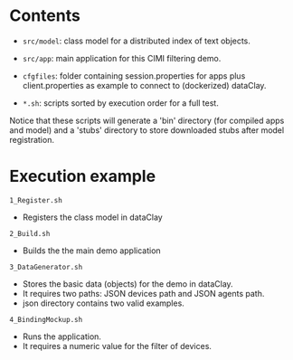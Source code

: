 Contents
========

- `src/model`: class model for a distributed index of text objects.
- `src/app`: main application for this CIMI filtering demo.

- `cfgfiles`: folder containing session.properties for apps plus client.properties as example to connect to (dockerized) dataClay.
- `*.sh`: scripts sorted by execution order for a full test.

Notice that these scripts will generate a 'bin' directory (for compiled apps and model) 
and a 'stubs' directory to store downloaded stubs after model registration.

Execution example
=================

`1_Register.sh`
- Registers the class model in dataClay

`2_Build.sh`
- Builds the the main demo application

`3_DataGenerator.sh`
- Stores the basic data (objects) for the demo in dataClay.
- It requires two paths: JSON devices path and JSON agents path. 
- json directory contains two valid examples.

`4_BindingMockup.sh`
- Runs the application.
- It requires a numeric value for the filter of devices.

